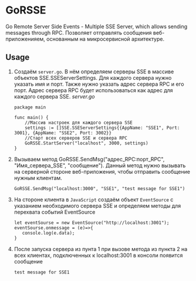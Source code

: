 # GoRSSE

Go Remote Server Side Events - Multiple SSE Server, which allows sending messages through RPC.
Позволяет отправлять сообщения веб-приложенияем, основанным на микросервисной архитектуре.

## Usage
1. Создаём `server.go`. В нём определяем серверы SSE в массиве объектов SSE.SSEServerSettings. Для каждого сервера нужно указать имя и порт.
Также нужно указать адрес сервера RPC и его порт. Адрес сервера RPC будет использоваться как адрес для каждого сервера SSE.
*server.go*
    ```
    package main

    func main() {
        //Массив настроек для каждого сервера SSE
        settings := []SSE.SSEServerSettings{{AppName: "SSE1", Port: 3001}, {AppName: "SSE2", Port: 3002}}
        //Старт всех серверов SSE и сервера RPC
        GoRSSE.StartServer("localhost", 3000, settings)
    }
    ```

2. Вызываем метод GoRSSE.SendMsg("адрес_RPC:порт_RPC", "Имя_сервера_SSE", "сообщение").
Данный метод нужно вызывать на серверной стороне веб-приложения, чтобы отправить сообщение нужным клиентам.
    ```
    GoRSSE.SendMsg("localhost:3000", "SSE1", "test message for SSE1")
    ```

3. На стороне клиента в `JavaScript` создаём объект `EventSource` с указанием необходимого сервера SSE и определяем методы для перехвата событий EventSource
    ```
    let eventSourse = new EventSource("http://localhost:3001");
    eventSourse.onmessage = (e)=>{
       console.log(e.data);
    }
    ```

4. После запуска сервера из пунта 1 при вызове метода из пункта 2 на всех клиентах, подключенных к localhost:3001 в консоли появится сообщение
    ```
    test message for SSE1
    ```

